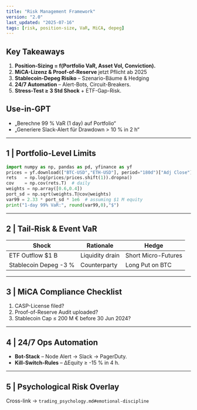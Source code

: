 ```yaml
---
title: "Risk Management Framework"
version: "2.0"
last_updated: "2025-07-16"
tags: [risk, position-size, VaR, MiCA, depeg]
---
```


## Key Takeaways
1. **Position-Sizing = f(Portfolio VaR, Asset Vol, Conviction).**  
2. **MiCA-Lizenz & Proof-of-Reserve** jetzt Pflicht ab 2025  
3. **Stablecoin-Depeg Risiko** – Szenario-Bäume & Hedging  
4. **24/7 Automation** – Alert-Bots, Circuit-Breakers.  
5. **Stress-Test ≥ 3 Std Shock** + ETF-Gap-Risk.

## Use-in-GPT
- „Berechne 99 % VaR (1 day) auf Portfolio“  
- „Generiere Slack-Alert für Drawdown > 10 % in 2 h“  

---

## 1 | Portfolio-Level Limits
```python
import numpy as np, pandas as pd, yfinance as yf
prices = yf.download(["BTC-USD","ETH-USD"], period="180d")["Adj Close"]
rets   = np.log(prices/prices.shift(1)).dropna()
cov    = np.cov(rets.T)  # daily
weights = np.array([0.6,0.4])
port_sd = np.sqrt(weights.T@cov@weights)
var99 = 2.33 * port_sd * 1e6  # assuming $1 M equity
print("1-day 99% VaR:", round(var99,0),"$")
```

---

## 2 | Tail-Risk & Event VaR
| Shock | Rationale | Hedge |
|-------|-----------|-------|
| ETF Outflow $1 B | Liquidity drain | Short Micro-Futures |
| Stablecoin Depeg -3 % | Counterparty | Long Put on BTC |

---

## 3 | MiCA Compliance Checklist
1. CASP-License filed?  
2. Proof-of-Reserve Audit uploaded?  
3. Stablecoin Cap ≤ 200 M € before 30 Jun 2024?  

---

## 4 | 24/7 Ops Automation
* **Bot-Stack** – Node Alert → Slack → PagerDuty.  
* **Kill-Switch-Rules** – ΔEquity ≥ -15 % in 4 h.  

---

## 5 | Psychological Risk Overlay
Cross-link → `trading_psychology.md#emotional-discipline`  
